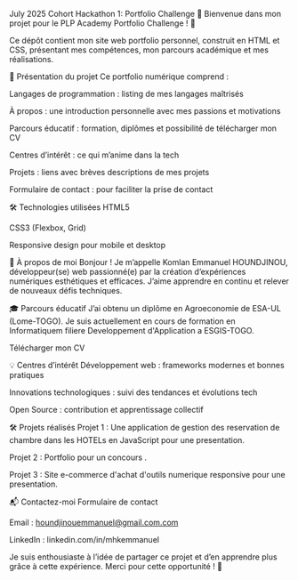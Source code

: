 July 2025 Cohort Hackathon 1: Portfolio Challenge 🚀
Bienvenue dans mon projet pour le PLP Academy Portfolio Challenge ! 🎉

Ce dépôt contient mon site web portfolio personnel, construit en HTML et CSS, présentant mes compétences, mon parcours académique et mes réalisations.

🌟 Présentation du projet
Ce portfolio numérique comprend :

Langages de programmation : listing de mes langages maîtrisés

À propos : une introduction personnelle avec mes passions et motivations

Parcours éducatif : formation, diplômes et possibilité de télécharger mon CV

Centres d’intérêt : ce qui m’anime dans la tech

Projets : liens avec brèves descriptions de mes projets

Formulaire de contact : pour faciliter la prise de contact

🛠️ Technologies utilisées
HTML5

CSS3 (Flexbox, Grid)

Responsive design pour mobile et desktop

📝 À propos de moi
Bonjour ! Je m’appelle Komlan Emmanuel HOUNDJINOU, développeur(se) web passionné(e) par la création d’expériences numériques esthétiques et efficaces. J’aime apprendre en continu et relever de nouveaux défis techniques.

🎓 Parcours éducatif
J’ai obtenu un diplôme en Agroeconomie de ESA-UL (Lome-TOGO).
Je suis actuellement en cours de formation en Informatiquem filiere Developpement d'Application a ESGIS-TOGO.

Télécharger mon CV

💡 Centres d’intérêt
Développement web : frameworks modernes et bonnes pratiques

Innovations technologiques : suivi des tendances et évolutions tech

Open Source : contribution et apprentissage collectif

🛠️ Projets réalisés
Projet 1 : Une application de gestion des reservation de chambre dans les HOTELs en JavaScript pour une presentation.

Projet 2 : Portfolio pour un concours .

Projet 3 : Site e-commerce d'achat d'outils numerique responsive pour une presentation.

📬 Contactez-moi
Formulaire de contact

Email : houndjinouemmanuel@gmail.com.com

LinkedIn : linkedin.com/in/mhkemmanuel

Je suis enthousiaste à l’idée de partager ce projet et d’en apprendre plus grâce à cette expérience. Merci pour cette opportunité ! 🚀
